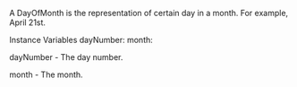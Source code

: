 A DayOfMonth is the representation of certain day in a month. For example, April 21st.

Instance Variables
	dayNumber:	<Number>
	month:			<Month>

dayNumber
	- The day number.

month
	- The month.
